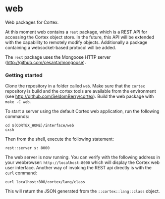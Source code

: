 # web
Web packages for Cortex. 

At this moment web contains a `rest` package, which is a REST API for accessing the Cortex object store. In the future, this API will be extended with the capability to remotely modify objects. Additionally a package containing a websocket-based protocol will be added.

The `rest` package uses the Mongoose HTTP server (http://github.com/cesanta/mongoose). 

### Getting started
Clone the repository in a folder called `web`. Make sure that the `cortex` repository is build and the cortex tools are available from the environment (see http://github.com/SeldomBerry/cortex). Build the web package with `make -C web`.

To start a server using the default Cortex web application, run the following commands:
```
cd $(CORTEX_HOME)/interface/web
cxsh
```
Then from the shell, execute the following statement:
```
rest::server s: 8000
```
The web server is now running. You can verify with the following address in your webbrowser: `http://localhost:8000` which will display the Cortex web user interface. Another way of invoking the REST api directly is with the `curl` command:
```
curl localhost:800/cortex/lang/class
```
This will return the JSON generated from the `::cortex::lang::class` object.
